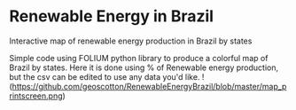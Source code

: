 # Renewable Energy in Brazil
Interactive map of renewable energy production in Brazil by states

Simple code using FOLIUM python library to produce a colorful map of Brazil by states.
Here it is done using % of Renewable energy production, but the csv can be edited to use any data you'd like.
!(https://github.com/geoscotton/RenewableEnergyBrazil/blob/master/map_printscreen.png)
